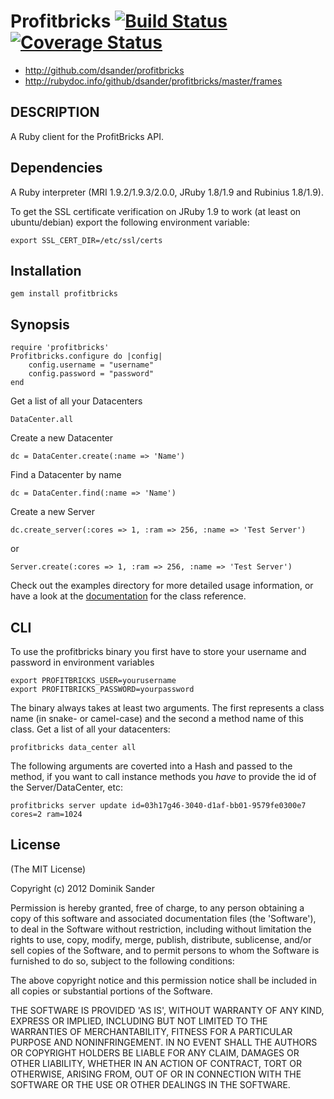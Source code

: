 # Profitbricks [![Build Status](https://secure.travis-ci.org/dsander/profitbricks.png?branch=master)](http://travis-ci.org/dsander/profitbricks) [![Coverage Status](https://coveralls.io/repos/dsander/profitbricks/badge.png?branch=master)](https://coveralls.io/r/dsander/profitbricks)

* http://github.com/dsander/profitbricks
* http://rubydoc.info/github/dsander/profitbricks/master/frames


## DESCRIPTION
A Ruby client for the ProfitBricks API.

## Dependencies
A Ruby interpreter (MRI 1.9.2/1.9.3/2.0.0, JRuby 1.8/1.9 and Rubinius 1.8/1.9).

To get the SSL certificate verification on JRuby 1.9 to work (at least on ubuntu/debian) export the following environment variable:

	export SSL_CERT_DIR=/etc/ssl/certs

## Installation
	gem install profitbricks


## Synopsis
	require 'profitbricks'
	Profitbricks.configure do |config|
		config.username = "username"
		config.password = "password"
	end

Get a list of all your Datacenters

	DataCenter.all

Create a new Datacenter

	dc = DataCenter.create(:name => 'Name')

Find a Datacenter by name

	dc = DataCenter.find(:name => 'Name')

Create a new Server

	dc.create_server(:cores => 1, :ram => 256, :name => 'Test Server')

or

	Server.create(:cores => 1, :ram => 256, :name => 'Test Server')

Check out the examples directory for more detailed usage information, or have a look at the [documentation](http://rubydoc.info/github/dsander/profitbricks/master/frames) for the class reference.

## CLI

To use the profitbricks binary you first have to store your username and password in environment variables
 	
 	export PROFITBRICKS_USER=yourusername
 	export PROFITBRICKS_PASSWORD=yourpassword

The binary always takes at least two arguments. The first represents a class name (in snake- or camel-case) and the second a method name of this class.
Get a list of all your datacenters:
 	
 	profitbricks data_center all

The following arguments are coverted into a Hash and passed to the method, if you want to call instance methods you _have_ to provide the id of the Server/DataCenter, etc:
 	
 	profitbricks server update id=03h17g46-3040-d1af-bb01-9579fe0300e7 cores=2 ram=1024

## License
(The MIT License)

Copyright (c) 2012 Dominik Sander

Permission is hereby granted, free of charge, to any person obtaining
a copy of this software and associated documentation files (the
'Software'), to deal in the Software without restriction, including
without limitation the rights to use, copy, modify, merge, publish,
distribute, sublicense, and/or sell copies of the Software, and to
permit persons to whom the Software is furnished to do so, subject to
the following conditions:

The above copyright notice and this permission notice shall be
included in all copies or substantial portions of the Software.

THE SOFTWARE IS PROVIDED 'AS IS', WITHOUT WARRANTY OF ANY KIND,
EXPRESS OR IMPLIED, INCLUDING BUT NOT LIMITED TO THE WARRANTIES OF
MERCHANTABILITY, FITNESS FOR A PARTICULAR PURPOSE AND NONINFRINGEMENT.
IN NO EVENT SHALL THE AUTHORS OR COPYRIGHT HOLDERS BE LIABLE FOR ANY
CLAIM, DAMAGES OR OTHER LIABILITY, WHETHER IN AN ACTION OF CONTRACT,
TORT OR OTHERWISE, ARISING FROM, OUT OF OR IN CONNECTION WITH THE
SOFTWARE OR THE USE OR OTHER DEALINGS IN THE SOFTWARE.
